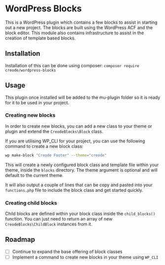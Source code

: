 # WordPress Blocks
This is a WordPress plugin which contains a few blocks to assist in starting out a new project. The blocks are built using the WordPress ACF and the block editor. This module also contains infrastructure to assist in the creation of template based blocks.

## Installation
Installation of this can be done using composer: `composer require creode/wordpress-blocks`

## Usage
This plugin once installed will be added to the mu-plugin folder so it is ready for it to be used in your project.

### Creating new blocks
In order to create new blocks, you can add a new class to your theme or plugin and extend the `CreodeBlocks\Block` class.

If you are utilising WP_CLI for your project, you can use the following command to create a new block class:

```bash
wp make-block "Creode Footer" --theme="creode"
```

This will create a newly configured block class and template file within your theme, inside the `blocks` directory. The theme argument is optional and will default to the current theme.

It will also output a couple of lines that can be copy and pasted into your `functions.php` file to include the block class and get started quickly.

### Creating child blocks
Child blocks are defined within your block class inside the `child_blocks()` function. You can just need to return an array of new `CreodeBlocks\ChildBlock` instances from it.

## Roadmap

- [ ] Continue to expand the base offering of block classes
- [ ] Implement a command to create new blocks in your theme using `WP_CLI`
